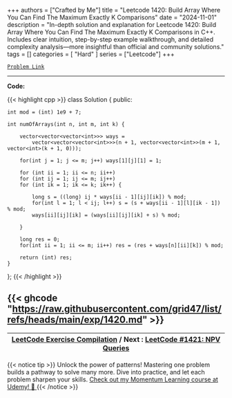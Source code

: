 
+++
authors = ["Crafted by Me"]
title = "Leetcode 1420: Build Array Where You Can Find The Maximum Exactly K Comparisons"
date = "2024-11-01"
description = "In-depth solution and explanation for Leetcode 1420: Build Array Where You Can Find The Maximum Exactly K Comparisons in C++. Includes clear intuition, step-by-step example walkthrough, and detailed complexity analysis—more insightful than official and community solutions."
tags = []
categories = [
    "Hard"
]
series = ["Leetcode"]
+++



[`Problem Link`](https://leetcode.com/problems/build-array-where-you-can-find-the-maximum-exactly-k-comparisons/description/)

---

**Code:**

{{< highlight cpp >}}
class Solution {
public:

    int mod = (int) 1e9 + 7;

    int numOfArrays(int n, int m, int k) {

        vector<vector<vector<int>>> ways =
            vector<vector<vector<int>>>(n + 1, vector<vector<int>>(m + 1, vector<int>(k + 1, 0)));

        for(int j = 1; j <= m; j++) ways[1][j][1] = 1;

        for (int ii = 1; ii <= n; ii++)
        for (int ij = 1; ij <= m; ij++)
        for (int ik = 1; ik <= k; ik++) {

            long s = ((long) ij * ways[ii - 1][ij][ik]) % mod;
            for(int l = 1; l < ij; l++) s = (s + ways[ii - 1][l][ik - 1]) % mod;
            ways[ii][ij][ik] = (ways[ii][ij][ik] + s) % mod;

        }

        long res = 0;
        for(int ii = 1; ii <= m; ii++) res = (res + ways[n][ii][k]) % mod;
        
        return (int) res;        
    }
};
{{< /highlight >}}

{{< ghcode "https://raw.githubusercontent.com/grid47/list/refs/heads/main/exp/1420.md" >}}
---

| [LeetCode Exercise Compilation](https://grid47.xyz/leetcode/) / Next : [LeetCode #1421: NPV Queries](https://grid47.xyz/posts/leetcode_1421) |
| --- |
{{< notice tip >}}
Unlock the power of patterns! Mastering one problem builds a pathway to solve many more. Dive into practice, and let each problem sharpen your skills. [Check out my Momentum Learning course at Udemy! 🚀 ](https://www.udemy.com/course/algorithms-and-data-structures-in-cpp/)
{{< /notice >}}

